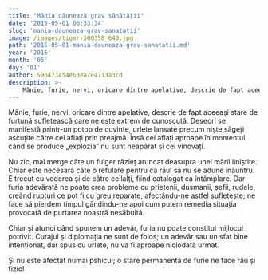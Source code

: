 ```yaml
---
title: "Mânia dăunează grav sănătății"
date: '2015-05-01 06:33:34'
slug: 'mania-dauneaza-grav-sanatatii'
image: /images/tiger-300358_640.jpg
path: '2015-05-01-mania-dauneaza-grav-sanatatii.md'
year: '2015'
month: '05'
day: '01'
author: 59b473454e63ea7e4713a3cd
description: >-
    Mânie, furie, nervi, oricare dintre apelative, descrie de fapt aceeași stare de furtună sufletească care ne este extrem de cunoscută. Deseori se manifestă printr-un potop de cuvinte, urlete lansate pr
---
```

<div class="kg-card-markdown"><p>Mânie, furie, nervi, oricare dintre apelative, descrie de fapt aceeași stare de furtună sufletească care ne este extrem de cunoscută. Deseori se manifestă printr-un potop de cuvinte, urlete lansate precum niște săgeți ascuțite către cei aflați prin preajmă. Însă cei aflați aproape în momentul când se produce „explozia” nu sunt neapărat și cei vinovați.</p>
<p>Nu zic, mai merge câte un fulger răzleț aruncat deasupra unei mării liniștite. Chiar este necesară câte o refulare pentru ca răul să nu se adune înăuntru. E trecut cu vederea și de către ceilalți, fiind catalogat ca întâmplare. Dar furia adevărată ne poate crea probleme cu prietenii, dușmanii, șefii, rudele, creând rupturi ce pot fi cu greu reparate, afectându-ne astfel sufletește; ne face să pierdem timpul gândindu-ne apoi cum putem remedia situația provocată de purtarea noastră nesăbuită.</p>
<p>Chiar și atunci când spunem un adevăr, furia nu poate constitui mijlocul potrivit. Curajul și diplomația ne sunt de folos; un adevăr sau un sfat bine intenționat, dar spus cu urlete, nu va fi aproape niciodată urmat.</p>
<p>Și nu este afectat numai pshicul; o stare permanentă de furie ne face rău și fizic!</p>
<p> </p>
</div>
    